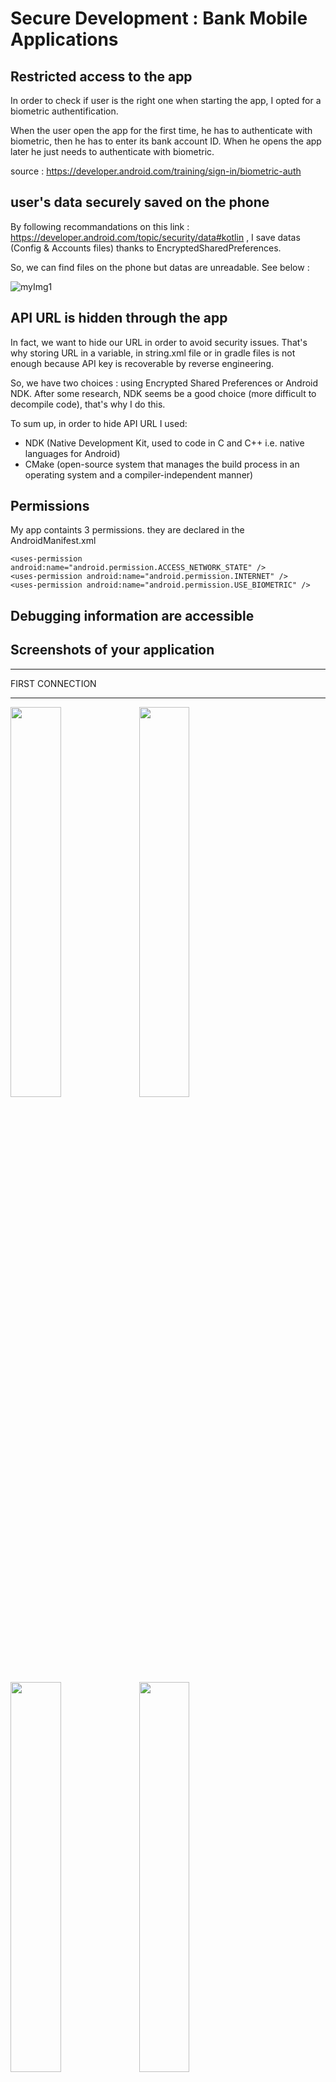 # Secure Development : Bank Mobile Applications



## Restricted access to the app

In order to check if user is the right one when starting the app, I opted for a biometric authentification.

When the user open the app for the first time, he has to authenticate with biometric, then he has to enter its bank account ID.
When he opens the app later he just needs to authenticate with biometric.

source : https://developer.android.com/training/sign-in/biometric-auth


## user's data securely saved on the phone


By following recommandations on this link : https://developer.android.com/topic/security/data#kotlin ,  I save datas (Config & Accounts files) thanks to EncryptedSharedPreferences.

So, we can find files on the phone but datas are unreadable. See below : 

![myImg1](SharedPrefs1.JPG)



## API URL is hidden through the app

In fact, we want to hide our URL in order to avoid security issues.
That's why storing URL in a variable, in string.xml file or in gradle files is not enough because API key is recoverable by reverse engineering.

So, we have two choices : using Encrypted Shared Preferences or Android NDK.
After some research, NDK seems be a good choice (more difficult to decompile code), that's why I do this.


To sum up, in order to hide API URL I used:
 - NDK   (Native Development Kit, used to code in C and C++ i.e. native languages for Android)
 - CMake (open-source system that manages the build process in an operating system and a compiler-independent manner)


## Permissions

My app containts 3 permissions. they are declared in the AndroidManifest.xml

```
<uses-permission android:name="android.permission.ACCESS_NETWORK_STATE" />
<uses-permission android:name="android.permission.INTERNET" />
<uses-permission android:name="android.permission.USE_BIOMETRIC" />

```

## Debugging information are accessible


## Screenshots of your application 

_________________
FIRST CONNECTION 
_________________

<img src="c3.jpg" height="40%" width="40%">


<img src="c2.jpg" height="40%" width="40%">


<img src="c6.jpg" height="40%" width="40%">


<img src="c7.jpg" height="40%" width="40%">


<img src="c4.jpg" height="40%" width="40%">


<img src="c5.jpg" height="40%" width="40%">





<img src="c8.jpg" height="40%" width="40%">




_________________
SECOND CONNECTION
_________________


<img src="c3.jpg" height="40%" width="40%">


<img src="c2.jpg" height="40%" width="40%">


<img src="c8.jpg" height="40%" width="40%">





